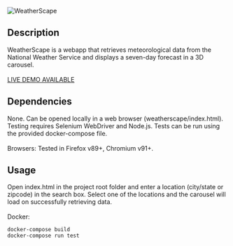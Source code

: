 ![WeatherScape](https://raw.githubusercontent.com/nlo-portfolio/nlo-portfolio.github.io/master/style/images/programs/weatherscape.png "WeatherScape")

## Description ##

WeatherScape is a webapp that retrieves meteorological data from the National Weather Service and displays a seven-day forecast in a 3D carousel.
<br><br>
[LIVE DEMO AVAILABLE](https://nlo-portfolio.github.io/weatherscape "WeatherScape Demo")

## Dependencies ##

None. Can be opened locally in a web browser (weatherscape/index.html).<br>
Testing requires Selenium WebDriver and Node.js. Tests can be run using the provided docker-compose file.<br>
<br>
Browsers: Tested in Firefox v89+, Chromium v91+.

## Usage ##

Open index.html in the project root folder and enter a location (city/state or zipcode) in the search box. Select one of the locations and the carousel will load on successfully retrieving data.<br>
<br>
Docker:

```
docker-compose build
docker-compose run test
```
